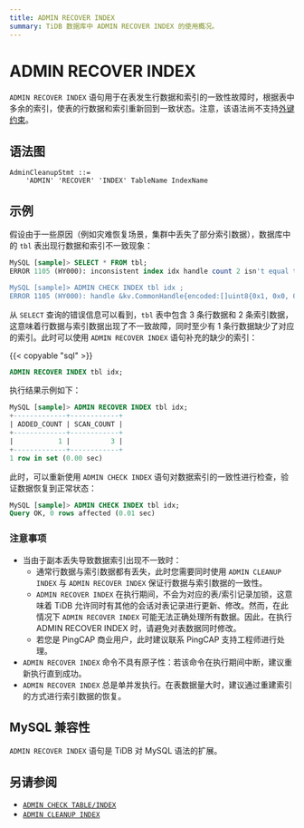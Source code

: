 ```yaml
---
title: ADMIN RECOVER INDEX
summary: TiDB 数据库中 ADMIN RECOVER INDEX 的使用概况。
---
```


# ADMIN RECOVER INDEX

`ADMIN RECOVER INDEX` 语句用于在表发生行数据和索引的一致性故障时，根据表中多余的索引，使表的行数据和索引重新回到一致状态。注意，该语法尚不支持[外键约束](/foreign-key.md)。

## 语法图

```ebnf+diagram
AdminCleanupStmt ::=
    'ADMIN' 'RECOVER' 'INDEX' TableName IndexName
```

## 示例

假设由于一些原因（例如灾难恢复场景，集群中丢失了部分索引数据），数据库中的 `tbl` 表出现行数据和索引不一致现象：

```sql
MySQL [sample]> SELECT * FROM tbl;
ERROR 1105 (HY000): inconsistent index idx handle count 2 isn't equal to value count 3

MySQL [sample]> ADMIN CHECK INDEX tbl idx ;
ERROR 1105 (HY000): handle &kv.CommonHandle{encoded:[]uint8{0x1, 0x0, 0x0, 0x0, 0x0, 0x0, 0x0, 0x0, 0x0, 0xf8}, colEndOffsets:[]uint16{0xa}}, index:types.Datum{k:0x5, decimal:0x0, length:0x0, i:0, collation:"utf8mb4_bin", b:[]uint8{0x0}, x:interface {}(nil)} != record:<nil>
```

从 `SELECT` 查询的错误信息可以看到，`tbl` 表中包含 3 条行数据和 2 条索引数据，这意味着行数据与索引数据出现了不一致故障，同时至少有 1 条行数据缺少了对应的索引。此时可以使用 `ADMIN RECOVER INDEX` 语句补充的缺少的索引：

{{< copyable "sql" >}}

```sql
ADMIN RECOVER INDEX tbl idx;
```

执行结果示例如下：

```sql
MySQL [sample]> ADMIN RECOVER INDEX tbl idx;
+-------------+------------+
| ADDED_COUNT | SCAN_COUNT |
+-------------+------------+
|           1 |          3 |
+-------------+------------+
1 row in set (0.00 sec)
```

此时，可以重新使用 `ADMIN CHECK INDEX` 语句对数据索引的一致性进行检查，验证数据恢复到正常状态：

```sql
MySQL [sample]> ADMIN CHECK INDEX tbl idx;
Query OK, 0 rows affected (0.01 sec)
```

### 注意事项

* 当由于副本丢失导致数据索引出现不一致时：
  * 通常行数据与索引数据都有丢失，此时您需要同时使用 `ADMIN CLEANUP INDEX` 与 `ADMIN RECOVER INDEX` 保证行数据与索引数据的一致性。
  * `ADMIN RECOVER INDEX` 在执行期间，不会为对应的表/索引记录加锁，这意味着 TiDB 允许同时有其他的会话对表记录进行更新、修改。然而，在此情况下 `ADMIN RECOVER INDEX` 可能无法正确处理所有数据。因此，在执行 ADMIN RECOVER INDEX 时，请避免对表数据同时修改。
  * 若您是 PingCAP 商业用户，此时建议联系 PingCAP 支持工程师进行处理。
* `ADMIN RECOVER INDEX` 命令不具有原子性：若该命令在执行期间中断，建议重新执行直到成功。
* `ADMIN RECOVER INDEX` 总是单并发执行。在表数据量大时，建议通过重建索引的方式进行索引数据的恢复。

## MySQL 兼容性

`ADMIN RECOVER INDEX` 语句是 TiDB 对 MySQL 语法的扩展。

## 另请参阅

* [`ADMIN CHECK TABLE/INDEX`](/sql-statements/sql-statement-admin-check-table-index.md)
* [`ADMIN CLEANUP INDEX`](/sql-statements/sql-statement-admin-cleanup.md)
